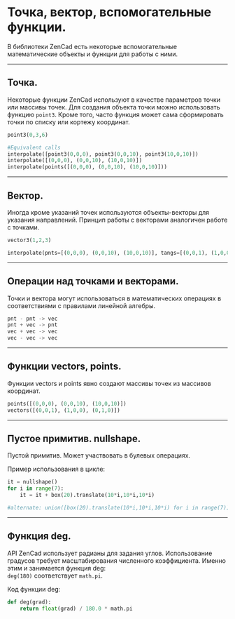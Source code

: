 # Точка, вектор, вспомогательные функции.

В библиотеки ZenCad есть некоторые вспомогательные математические объекты и функции для работы с ними.

---
## Точка.
Некоторые функции ZenCad используют в качестве параметров точки или массивы точек. Для создания объекта точки можно использовать функцию `point3`. Кроме того, часто функция может сама сформировать точки по списку или кортежу координат.
```python
point3(0,3,6)

#Equivalent calls
interpolate([point3(0,0,0), point3(0,0,10), point3(10,0,10)])
interpolate([(0,0,0), (0,0,10), (10,0,10)])
interpolate(points([(0,0,0), (0,0,10), (10,0,10)]))
```

---
## Вектор.
Иногда кроме указаний точек используются объекты-векторы для указания направлений. Принцип работы с векторами аналогичен работе с точками.
```python
vector3(1,2,3)

interpolate(pnts=[(0,0,0), (0,0,10), (10,0,10)], tangs=[(0,0,1), (1,0,0), (0,1,0)])
```

--- 
## Операции над точками и векторами.
Точки и вектора могут использоваться в математических операциях в соответствиями с правилами линейной алгебры.

```python
pnt - pnt -> vec
pnt + vec -> pnt
vec + vec -> vec
vec - vec -> vec
```

---
## Функции vectors, points.
Функции vectors и points явно создают массивы точек из массивов координат.
```python
points([(0,0,0), (0,0,10), (10,0,10)])
vectors([(0,0,1), (1,0,0), (0,1,0)])
```

---
## Пустое примитив. nullshape.
Пустой примитив. Может участвовать в булевых операциях.  

Пример использования в цикле:
```python
it = nullshape()
for i in range(7):
	it = it + box(20).translate(10*i,10*i,10*i)

#alternate: union([box(20).translate(10*i,10*i,10*i) for i in range(7)])
```

---
## Функция deg.
API ZenCad использует радианы для задания углов. Использование градусов требует масштабирования численного коэффициента. Именно этим и занимается функция deg:  
`deg(180)` соответствует `math.pi`.

Код функции deg:
```python
def deg(grad):
    return float(grad) / 180.0 * math.pi
```